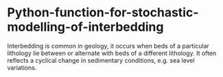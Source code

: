 # Python-function-for-stochastic-modelling-of-interbedding
Interbedding is common in geology, it occurs when beds of a particular lithology lie between or alternate with beds of a different lithology. It often reflects a cyclical change in sedimentary conditions, e.g. sea level variations.
